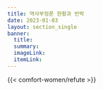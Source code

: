 ```yaml
---
title: 역사부정론 현황과 반박
date: 2023-01-03
layout: section_single
banner:
  title: 
  summary: 
  imageLink: 
  itemLink:
---
```


{{< comfort-women/refute >}}